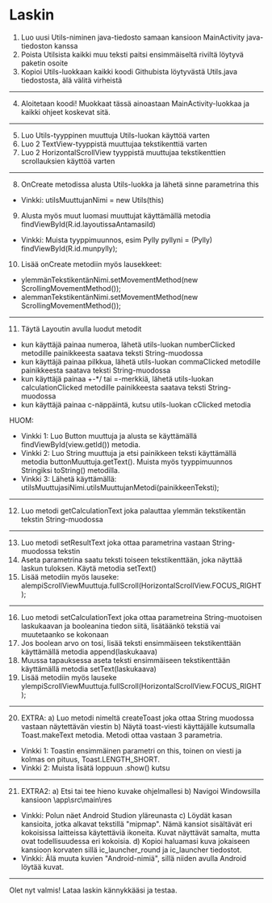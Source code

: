 # Laskin

1) Luo uusi Utils-niminen java-tiedosto samaan kansioon MainActivity java-tiedoston kanssa
2) Poista Utilsista kaikki muu teksti paitsi ensimmäiseltä riviltä löytyvä paketin osoite
3) Kopioi Utils-luokkaan kaikki koodi Githubista löytyvästä Utils.java tiedostosta, älä välitä virheistä
________________________________________________________________________________________________________________________________________
4) Aloitetaan koodi! Muokkaat tässä ainoastaan MainActivity-luokkaa ja kaikki ohjeet koskevat sitä.
________________________________________________________________________________________________________________________________________
5) Luo Utils-tyyppinen muuttuja Utils-luokan käyttöä varten
6) Luo 2 TextView-tyyppistä muuttujaa tekstikenttiä varten
7) Luo 2 HorizontalScrollView tyyppistä muuttujaa tekstikenttien scrollauksien käyttöä varten
________________________________________________________________________________________________________________________________________
8) OnCreate metodissa alusta Utils-luokka ja lähetä sinne parametrina this 
- Vinkki: utilsMuuttujanNimi = new Utils(this)
9) Alusta myös muut luomasi muuttujat käyttämällä metodia findViewById(R.id.layoutissaAntamasiId)
- Vinkki: Muista tyyppimuunnos, esim Pylly pyllyni = (Pylly) findViewById(R.id.munpylly);
10) Lisää onCreate metodiin myös lausekkeet: 
- ylemmänTekstikentänNimi.setMovementMethod(new ScrollingMovementMethod());
- alemmanTekstikentänNimi.setMovementMethod(new ScrollingMovementMethod());
________________________________________________________________________________________________________________________________________
11) Täytä Layoutin avulla luodut metodit
- kun käyttäjä painaa numeroa, lähetä utils-luokan numberClicked metodille painikkeesta saatava teksti String-muodossa
- kun käyttäjä painaa pilkkua, lähetä utils-luokan commaClicked metodille painikkeesta saatava teksti String-muodossa
- kun käyttäjä painaa +-*/ tai =-merkkiä, lähetä utils-luokan calculationClicked metodille painikkeesta saatava teksti String-muodossa
- kun käyttäjä painaa c-näppäintä, kutsu utils-luokan cClicked metodia

HUOM:
- Vinkki 1: Luo Button muuttuja ja alusta se käyttämällä findViewById(view.getId()) metodia.
- Vinkki 2: Luo String muuttuja ja etsi painikkeen teksti käyttämällä metodia buttonMuuttuja.getText(). Muista myös tyyppimuunnos Stringiksi toString() metodilla.
- Vinkki 3: Lähetä käyttämällä: utilsMuuttujasiNimi.utilsMuuttujanMetodi(painikkeenTeksti);
________________________________________________________________________________________________________________________________________
12) Luo metodi getCalculationText joka palauttaa ylemmän tekstikentän tekstin String-muodossa
________________________________________________________________________________________________________________________________________
13) Luo metodi setResultText joka ottaa parametrina vastaan String-muodossa tekstin
14) Aseta parametrina saatu teksti toiseen tekstikenttään, joka näyttää laskun tuloksen. Käytä metodia setText()
15) Lisää metodiin myös lauseke: alempiScrollViewMuuttuja.fullScroll(HorizontalScrollView.FOCUS_RIGHT);
________________________________________________________________________________________________________________________________________
16) Luo metodi setCalculationText joka ottaa parametreina String-muotoisen laskukaavan ja booleanina tiedon siitä, lisätäänkö tekstiä vai muutetaanko se kokonaan
17) Jos boolean arvo on tosi, lisää teksti ensimmäiseen tekstikenttään käyttämällä metodia append(laskukaava)
18) Muussa tapauksessa aseta teksti ensimmäiseen tekstikenttään käyttämällä metodia setText(laskukaava)
19) Lisää metodiin myös lauseke ylempiScrollViewMuuttuja.fullScroll(HorizontalScrollView.FOCUS_RIGHT);
________________________________________________________________________________________________________________________________________
20) EXTRA: 
a) Luo metodi nimeltä createToast joka ottaa String muodossa vastaan näytettävän viestin
b) Näytä toast-viesti käyttäjälle kutsumalla Toast.makeText metodia. Metodi ottaa vastaan 3 parametria.
- Vinkki 1: Toastin ensimmäinen parametri on this, toinen on viesti ja kolmas on pituus, Toast.LENGTH_SHORT. 
- Vinkki 2: Muista lisätä loppuun .show() kutsu
________________________________________________________________________________________________________________________________________
21) EXTRA2:
a) Etsi tai tee hieno kuvake ohjelmallesi
b) Navigoi Windowsilla kansioon <projektisi>\app\src\main\res
- Vinkki: Polun näet Android Studion yläreunasta
c) Löydät kasan kansioita, jotka alkavat tekstillä "mipmap". Nämä kansiot sisältävät eri kokoisissa laitteissa käytettäviä ikoneita. Kuvat näyttävät samalta, mutta ovat todellisuudessa eri kokoisia.
d) Kopioi haluamasi kuva jokaiseen kansioon korvaten sillä ic_launcher_round ja ic_launcher tiedostot.
- Vinkki: Älä muuta kuvien "Android-nimiä", sillä niiden avulla Android löytää kuvat.
________________________________________________________________________________________________________________________________________
Olet nyt valmis! Lataa laskin kännykkääsi ja testaa.
